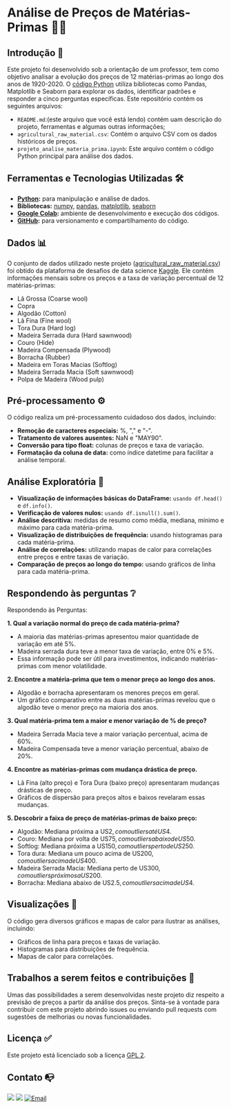 # Análise de Preços de Matérias-Primas :male_detective:


## Introdução :memo:

Este projeto foi desenvolvido sob a orientação de um professor, tem como objetivo analisar a evolução dos preços de 12 matérias-primas ao longo dos anos de 1920-2020. O [código Python](https://github.com/HerikDouglas/analise-precos-materias-primas/blob/main/projeto_analise_materia_prima.ipynb) utiliza bibliotecas como Pandas, Matplotlib e Seaborn para explorar os dados, identificar padrões e responder a cinco perguntas específicas.
Este repositório contém os seguintes arquivos:
* `README.md`:(este arquivo que você está lendo) contém uam descrição do projeto, ferramentas e algumas outras informações;
* `agricultural_raw_material.csv`: Contém o arquivo CSV com os dados históricos de preços.
* `projeto_analise_materia_prima.ipynb`: Este arquivo contém o código Python principal para análise dos dados.

## Ferramentas e Tecnologias Utilizadas :hammer_and_wrench:
* **[Python](https://www.python.org/):** para manipulação e análise de dados.
* **Bibliotecas:** [numpy](https://numpy.org/pt/), [pandas](https://pandas.pydata.org/), [matplotlib](https://matplotlib.org/), [seaborn](https://seaborn.pydata.org/)
* **[Google Colab](https://colab.google/):** ambiente de desenvolvimento e execução dos códigos.
* **[GitHub](https://github.com/HerikDouglas):** para versionamento e compartilhamento do código.

## Dados :bar_chart:
O conjunto de dados utilizado neste projeto ([agricultural_raw_material.csv](https://github.com/HerikDouglas/analise-precos-materias-primas/blob/main/agricultural_raw_material.csv)) foi obtido da plataforma de desafios de data science [Kaggle](https://www.kaggle.com/datasets/kianwee/agricultural-raw-material-prices-19902020/data). Ele contém informações mensais sobre os preços e a taxa de variação percentual de 12 matérias-primas:

* Lã Grossa (Coarse wool) 
* Copra
* Algodão (Cotton)
* Lã Fina (Fine wool)
* Tora Dura (Hard log)
* Madeira Serrada dura (Hard sawnwood)
* Couro (Hide)
* Madeira Compensada (Plywood)
* Borracha (Rubber)
* Madeira em Toras Macias (Softlog)
* Madeira Serrada Macia (Soft sawnwood)
* Polpa de Madeira (Wood pulp)

## Pré-processamento :gear:
O código realiza um pré-processamento cuidadoso dos dados, incluindo:

* **Remoção de caracteres especiais:** %, "," e "-".
* **Tratamento de valores ausentes:** NaN e "MAY90".
* **Conversão para tipo float:** colunas de preços e taxa de variação.
* **Formatação da coluna de data:** como índice datetime para facilitar a análise temporal.

## Análise Exploratória :mag_right:
* **Visualização de informações básicas do DataFrame:** `usando df.head()` e `df.info()`.
* **Verificação de valores nulos:** `usando df.isnull().sum()`.
* **Análise descritiva:** medidas de resumo como média, mediana, mínimo e máximo para cada matéria-prima.
* **Visualização de distribuições de frequência:** usando histogramas para cada matéria-prima.
* **Análise de correlações:** utilizando mapas de calor para correlações entre preços e entre taxas de variação.
* **Comparação de preços ao longo do tempo:** usando gráficos de linha para cada matéria-prima.

## Respondendo às perguntas :grey_question:
Respondendo às Perguntas:

**1. Qual a variação normal do preço de cada matéria-prima?**

* A maioria das matérias-primas apresentou maior quantidade de variação em até 5%.
* Madeira serrada dura teve a menor taxa de variação, entre 0% e 5%.
* Essa informação pode ser útil para investimentos, indicando matérias-primas com menor volatilidade.
  
**2. Encontre a matéria-prima que tem o menor preço ao longo dos anos.**

* Algodão e borracha apresentaram os menores preços em geral.
* Um gráfico comparativo entre as duas matérias-primas revelou que o algodão teve o menor preço na maioria dos anos.
 
**3. Qual matéria-prima tem a maior e menor variação de % de preço?**

* Madeira Serrada Macia teve a maior variação percentual, acima de 60%.
* Madeira Compensada teve a menor variação percentual, abaixo de 20%.
 
**4. Encontre as matérias-primas com mudança drástica de preço.**

* Lã Fina (alto preço) e Tora Dura (baixo preço) apresentaram mudanças drásticas de preço.
* Gráficos de dispersão para preços altos e baixos revelaram essas mudanças.

**5. Descobrir a faixa de preço de matérias-primas de baixo preço:**

* Algodão: Mediana próxima a US$2, com outliers até US$4.
* Couro: Mediana por volta de US$75, com outliers abaixo de US$50.
* Softlog: Mediana próxima a US$150, com outliers perto de US$250.
* Tora dura: Mediana um pouco acima de US$200, com outliers acima de US$400.
* Madeira Serrada Macia: Mediana perto de US$300, com outliers próximos a US$200.
* Borracha: Mediana abaixo de US$2.5, com outliers acima de US$4.

## Visualizações :monocle_face:

O código gera diversos gráficos e mapas de calor para ilustrar as análises, incluindo:

* Gráficos de linha para preços e taxas de variação.
* Histogramas para distribuições de frequência.
* Mapas de calor para correlações.

## Trabalhos a serem feitos e contribuições :handshake:
Umas das possibilidades a serem desenvolvidas neste projeto diz respeito a previsão de preços a partir da análise dos preços. Sinta-se à vontade para contribuir com este projeto abrindo issues ou enviando pull requests com sugestões de melhorias ou novas funcionalidades.

## Licença :white_check_mark:
Este projeto está licenciado sob a licença [GPL 2](https://www.gnu.org/licenses/old-licenses/gpl-2.0.en.html).

## Contato 📭
<div>

<a href="https://instagram.com/herikdouglas.20" target="_blank"><img src="https://img.shields.io/badge/-Instagram-%23E4405F?style=for-the-badge&logo=instagram&logoColor=white" target="_blank"></a>
<a href="https://www.linkedin.com/in/herik-douglas-oliveira-reinaldo-615881269" target="_blank"><img src="https://img.shields.io/badge/-LinkedIn-%230077B5?style=for-the-badge&logo=linkedin&logoColor=white" target="_blank"></a>
[![Email](https://img.shields.io/badge/Email-cdcdouglas428@gmail.com-blue)](mailto:cdcdouglas428@gmail.com)
</div>
